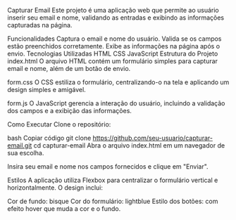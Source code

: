 Capturar Email
Este projeto é uma aplicação web que permite ao usuário inserir seu email e nome, validando as entradas e exibindo as informações capturadas na página.

Funcionalidades
Captura o email e nome do usuário.
Valida se os campos estão preenchidos corretamente.
Exibe as informações na página após o envio.
Tecnologias Utilizadas
HTML
CSS
JavaScript
Estrutura do Projeto
index.html
O arquivo HTML contém um formulário simples para capturar email e nome, além de um botão de envio.

form.css
O CSS estiliza o formulário, centralizando-o na tela e aplicando um design simples e amigável.

form.js
O JavaScript gerencia a interação do usuário, incluindo a validação dos campos e a exibição das informações.

Como Executar
Clone o repositório:

bash
Copiar código
git clone https://github.com/seu-usuario/capturar-email.git
cd capturar-email
Abra o arquivo index.html em um navegador de sua escolha.

Insira seu email e nome nos campos fornecidos e clique em "Enviar".

Estilos
A aplicação utiliza Flexbox para centralizar o formulário vertical e horizontalmente. O design inclui:

Cor de fundo: bisque
Cor do formulário: lightblue
Estilo dos botões: com efeito hover que muda a cor e o fundo.
